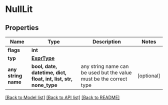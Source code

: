 # NullLit


## Properties
Name | Type | Description | Notes
------------ | ------------- | ------------- | -------------
**flags** | **int** |  | 
**typ** | [**ExprType**](ExprType.md) |  | 
**any string name** | **bool, date, datetime, dict, float, int, list, str, none_type** | any string name can be used but the value must be the correct type | [optional]

[[Back to Model list]](../README.md#documentation-for-models) [[Back to API list]](../README.md#documentation-for-api-endpoints) [[Back to README]](../README.md)


